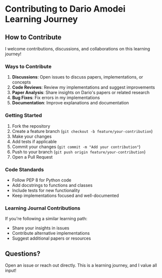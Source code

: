 # Contributing to Dario Amodei Learning Journey

## How to Contribute

I welcome contributions, discussions, and collaborations on this learning journey!

### Ways to Contribute

1. **Discussions**: Open issues to discuss papers, implementations, or concepts
2. **Code Reviews**: Review my implementations and suggest improvements
3. **Paper Analysis**: Share insights on Dario's papers or related research
4. **Bug Fixes**: Fix errors in my implementations
5. **Documentation**: Improve explanations and documentation

### Getting Started

1. Fork the repository
2. Create a feature branch (`git checkout -b feature/your-contribution`)
3. Make your changes
4. Add tests if applicable
5. Commit your changes (`git commit -m "Add your contribution"`)
6. Push to your branch (`git push origin feature/your-contribution`)
7. Open a Pull Request

### Code Standards

- Follow PEP 8 for Python code
- Add docstrings to functions and classes
- Include tests for new functionality
- Keep implementations focused and well-documented

### Learning Journal Contributions

If you're following a similar learning path:
- Share your insights in issues
- Contribute alternative implementations
- Suggest additional papers or resources

## Questions?

Open an issue or reach out directly. This is a learning journey, and I value all input!

